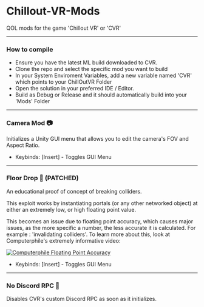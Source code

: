 # Chillout-VR-Mods
QOL mods for the game 'Chillout VR' or 'CVR'

--- 
### How to compile
- Ensure you have the latest ML build downloaded to CVR.
- Clone the repo and select the specific mod you want to build
- In your System Enviroment Variables, add a new variable named 'CVR' which points to your ChillOutVR Folder
- Open the solution in your preferred IDE / Editor.
- Build as Debug or Release and it should automatically build into your 'Mods' Folder

---

### Camera Mod :camera:
Initializes a Unity GUI menu that allows you to edit the camera's FOV and Aspect Ratio. 

- Keybinds: [Insert] - Toggles GUI Menu

---

### Floor Drop :fallen_leaf: (PATCHED)
An educational proof of concept of breaking colliders.

This exploit works by instantiating portals (or any other networked object) at either an extremely low, or high floating point value.

This becomes an issue due to floating point accuracy, which causes major issues, as the more specific a number, the less accurate it is calculated.
For example : 'invalidating colliders'.
To learn more about this, look at Computerphile's extremely informative video: 

[![Computerphile Floating Point Accuracy](https://img.youtube.com/vi/PZRI1IfStY0/0.jpg)](https://www.youtube.com/watch?v=PZRI1IfStY0)

- Keybinds: [Insert] - Toggles GUI Menu

---

### No Discord RPC :closed_lock_with_key: 
Disables CVR's custom Discord RPC as soon as it initializes.
